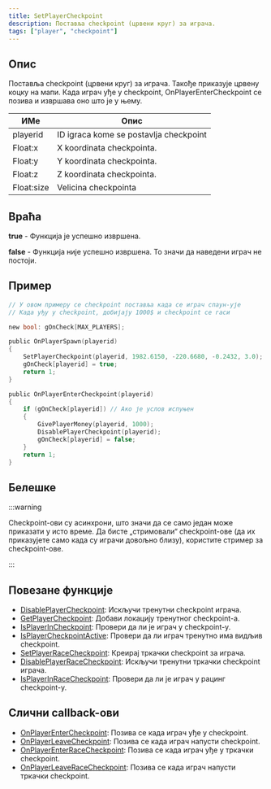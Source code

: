 ```yaml
---
title: SetPlayerCheckpoint
description: Поставља checkpoint (црвени круг) за играча.
tags: ["player", "checkpoint"]
---
```


## Опис

Поставља checkpoint (црвени круг) за играча. Такође приказује црвену коцку на мапи. Када играч уђе у checkpoint, OnPlayerEnterCheckpoint се позива и извршава оно што је у њему.

| ИМе        | Опис                                   |
| ---------- | -------------------------------------- |
| playerid   | ID igraca kome se postavlja checkpoint |
| Float:x    | X koordinata checkpointa.              |
| Float:y    | Y koordinata checkpointa.              |
| Float:z    | Z koordinata checkpointa.              |
| Float:size | Velicina checkpointa                   |

## Враћа

**true** - Функција је успешно извршена.

**false** - Функција није успешно извршена. То значи да наведени играч не постоји.

## Пример

```c
// У овом примеру се checkpoint поставља када се играч спаун-ује
// Када уђу у checkpoint, добијају 1000$ и checkpoint се гаси

new bool: gOnCheck[MAX_PLAYERS];

public OnPlayerSpawn(playerid)
{
    SetPlayerCheckpoint(playerid, 1982.6150, -220.6680, -0.2432, 3.0);
    gOnCheck[playerid] = true;
    return 1;
}

public OnPlayerEnterCheckpoint(playerid)
{
    if (gOnCheck[playerid]) // Ако је услов испуњен
    {
        GivePlayerMoney(playerid, 1000);
        DisablePlayerCheckpoint(playerid);
        gOnCheck[playerid] = false;
    }
    return 1;
}
```

## Белешке

:::warning

Checkpoint-ови су асинхрони, што значи да се само један може приказати у исто време. Да бисте „стримовали“ checkpoint-ове (да их приказујете само када су играчи довољно близу), користите стример за checkpoint-ове.

:::


## Повезане функције

- [DisablePlayerCheckpoint](DisablePlayerCheckpoint): Искључи тренутни checkpoint играча.
- [GetPlayerCheckpoint](GetPlayerCheckpoint): Добави локацију тренутног checkpoint-а.
- [IsPlayerInCheckpoint](IsPlayerInCheckpoint): Провери да ли је играч у checkpoint-у.
- [IsPlayerCheckpointActive](IsPlayerCheckpointActive): Провери да ли играч тренутно има видљив checkpoint.
- [SetPlayerRaceCheckpoint](SetPlayerRaceCheckpoint): Креирај тркачки checkpoint за играча.
- [DisablePlayerRaceCheckpoint](DisablePlayerRaceCheckpoint): Искључи тренутни тркачки checkpoint играча.
- [IsPlayerInRaceCheckpoint](IsPlayerInRaceCheckpoint): Провери да ли је играч у рацинг checkpoint-у.

## Слични callback-ови

- [OnPlayerEnterCheckpoint](../callbacks/OnPlayerEnterCheckpoint): Позива се када играч уђе у checkpoint.
- [OnPlayerLeaveCheckpoint](../callbacks/OnPlayerLeaveCheckpoint): Позива се када играч напусти checkpoint.
- [OnPlayerEnterRaceCheckpoint](../callbacks/OnPlayerEnterRaceCheckpoint): Позива се када играч уђе у тркачки checkpoint.
- [OnPlayerLeaveRaceCheckpoint](../callbacks/OnPlayerLeaveRaceCheckpoint): Позива се када играч напусти тркачки checkpoint.
